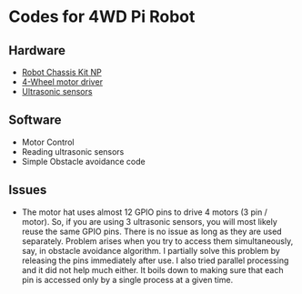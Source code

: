 # Codes for 4WD Pi Robot

## Hardware
- [Robot Chassis Kit NP](https://thepihut.com/products/robot-chassis-kit-np)
- [4-Wheel motor driver](https://thepihut.com/products/motorshield-for-raspberry-pi)
- [Ultrasonic sensors](https://thepihut.com/products/ultrasonic-distance-sensor-hcsr04)

## Software
- Motor Control
- Reading ultrasonic sensors
- Simple Obstacle avoidance code

## Issues
- The motor hat uses almost 12 GPIO pins to drive 4 motors (3 pin / motor). 
So, if you are using 3 ultrasonic sensors, you will most likely reuse the same GPIO pins. 
There is no issue as long as they are used separately. Problem arises when you try to access them simultaneously, 
say, in obstacle avoidance algorithm. I partially solve this problem by releasing the pins immediately after use. 
I also tried parallel processing and it did not help much either. It boils down to making sure that each pin is accessed only by a single process at a given time.


